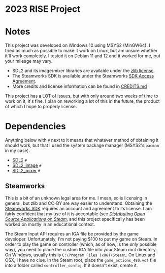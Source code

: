 # 2023 RISE Project

# Notes

This project was developed on Windows 10 using MSYS2 (MinGW64).
I tried as much as possible to make it work on Linux, but am unsure whether it'll work completely.
I tested it on Debian 11 and 12 and it worked for me, but your mileage may vary.

- SDL2 and its image/mixer libraries are available under the [zlib license](https://www.libsdl.org/license.php).
- The Steamworks SDK is available under the Steamworks [SDK Access Agreement](https://partner.steamgames.com/documentation/sdk_access_agreement).
- More credits and license information can be found in [CREDITS.md](./CREDITS.md)

This project has a LOT of issues, but with only around two weeks of time to work on it, it's fine.
I plan on reworking a lot of this in the future, the product of which I hope to properly license.

# Dependencies

Anything below with `#` next to it means that whatever method of obtaining it should work, but that I used the system package manager (MSYS2's `pacman` in my case).

- [SDL2](https://www.libsdl.org/index.php) `#`
- [SDL2_image](https://github.com/libsdl-org/SDL_image) `#`
- [SDL2_mixer](https://github.com/libsdl-org/SDL_mixer) `#`

## Steamworks

This is a bit of an unknown legal area for me. I mean, so is licensing in general, but zlib and CC-BY are way easier to understand.
Obtaining the [Steamworks SDK](https://partner.steamgames.com/downloads/steamworks_sdk_157.zip) requires an account and agreement to its license.
I am fairly confident that my use of it is acceptable (see [*Distributing Open Source Applications on Steam*](https://partner.steamgames.com/doc/sdk/uploading/distributing_opensource),
and this project specifically has been worked on mostly in an educational context.

The Steam Input API requires an IGA file be provided by the game developer.
Unfortunately, I'm not paying $100 to put my game on Steam.
In order to play the game on controller (which, as of now, is the *only* possible way),
you need to place the custom IGA file into your Steam root directory.
On Windows, usually this is `C:\Program Files (x86)\Steam\`.
On Linux and OSX, I have no clue.
In the Steam root, place the `game_actions_480.vdf` file into a folder called `controller_config`.
If it doesn't exist, create it.
